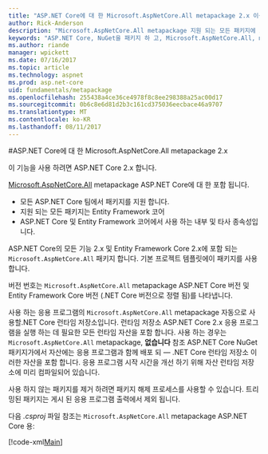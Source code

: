 ```yaml
---
title: "ASP.NET Core에 대 한 Microsoft.AspNetCore.All metapackage 2.x 이상"
author: Rick-Anderson
description: "Microsoft.AspNetCore.All metapackage 지원 되는 모든 패키지에 포함 됩니다."
keywords: "ASP.NET Core, NuGet을 패키지 하 고, Microsoft.AspNetCore.All, metapackage"
ms.author: riande
manager: wpickett
ms.date: 07/16/2017
ms.topic: article
ms.technology: aspnet
ms.prod: asp.net-core
uid: fundamentals/metapackage
ms.openlocfilehash: 255438a4ce36ce4978f8c8ee298388a25ac00d17
ms.sourcegitcommit: 0b6c8e6d81d2b3c161cd375036eecbace46a9707
ms.translationtype: MT
ms.contentlocale: ko-KR
ms.lasthandoff: 08/11/2017
---
```

#<a name="microsoftaspnetcoreall-metapackage-for-aspnet-core-2x"></a>ASP.NET Core에 대 한 Microsoft.AspNetCore.All metapackage 2.x

이 기능을 사용 하려면 ASP.NET Core 2.x 합니다.

[Microsoft.AspNetCore.All](https://www.nuget.org/packages/Microsoft.AspNetCore.All) metapackage ASP.NET Core에 대 한 포함 됩니다.

* 모든 ASP.NET Core 팀에서 패키지를 지원 합니다.
* 지원 되는 모든 패키지는 Entity Framework 코어 
* ASP.NET Core 및 Entity Framework 코어에서 사용 하는 내부 및 타사 종속성입니다. 

ASP.NET Core의 모든 기능 2.x 및 Entity Framework Core 2.x에 포함 되는 `Microsoft.AspNetCore.All` 패키지 합니다. 기본 프로젝트 템플릿에이 패키지를 사용 합니다.

버전 번호는 `Microsoft.AspNetCore.All` metapackage ASP.NET Core 버전 및 Entity Framework Core 버전 (.NET Core 버전으로 정렬 됨)를 나타냅니다.

사용 하는 응용 프로그램의 `Microsoft.AspNetCore.All` metapackage 자동으로 사용할.NET Core 런타임 저장소입니다. 런타임 저장소 ASP.NET Core 2.x 응용 프로그램을 실행 하는 데 필요한 모든 런타임 자산을 포함 합니다. 사용 하는 경우는 `Microsoft.AspNetCore.All` metapackage, **없습니다** 참조 ASP.NET Core NuGet 패키지가에서 자산에는 응용 프로그램과 함께 배포 되 &mdash; .NET Core 런타임 저장소 이러한 자산을 포함 합니다. <!-- todo add link to Runtime store -->응용 프로그램 시작 시간을 개선 하기 위해 자산 런타임 저장소에 미리 컴파일되어 있습니다.

사용 하지 않는 패키지를 제거 하려면 패키지 해제 프로세스를 사용할 수 있습니다. 트리밍된 패키지는 게시 된 응용 프로그램 출력에서 제외 됩니다.

다음 *.csproj* 파일 참조는 `Microsoft.AspNetCore.All` metapackage ASP.NET Core 용:

[!code-xml[Main](..\mvc\views\view-compilation\sample\MvcRazorCompileOnPublish2.csproj?highlight=9)]

